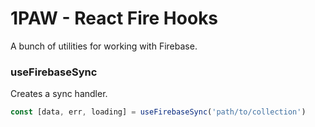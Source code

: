 # 1PAW - React Fire Hooks

A bunch of utilities for working with Firebase.


### useFirebaseSync

Creates a sync handler. 

```js
const [data, err, loading] = useFirebaseSync('path/to/collection')
```

